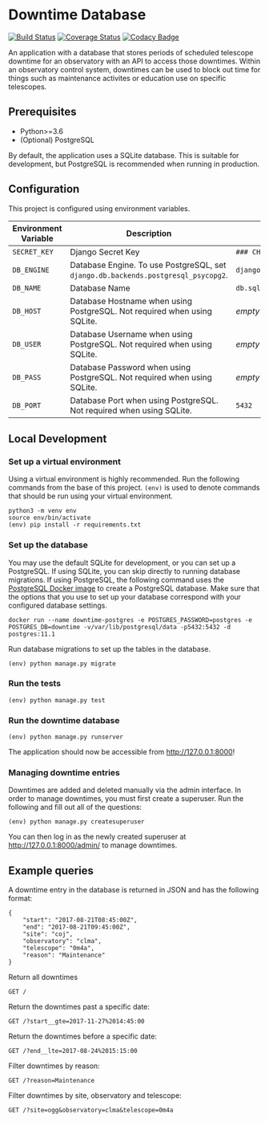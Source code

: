 # Downtime Database

[![Build Status](https://travis-ci.com/observatorycontrolsystem/downtime.svg?branch=master)](https://travis-ci.com/observatorycontrolsystem/downtime)
[![Coverage Status](https://coveralls.io/repos/github/observatorycontrolsystem/downtime/badge.svg?branch=master)](https://coveralls.io/github/observatorycontrolsystem/downtime?branch=master)
[![Codacy Badge](https://app.codacy.com/project/badge/Grade/7aa8dea066824e79bb7e681122598345)](https://www.codacy.com/gh/observatorycontrolsystem/downtime?utm_source=github.com&amp;utm_medium=referral&amp;utm_content=observatorycontrolsystem/downtime&amp;utm_campaign=Badge_Grade)

An application with a database that stores periods of scheduled telescope downtime for an observatory with an
API to access those downtimes. Within an observatory control system, downtimes can be used to block out time
for things such as maintenance activites or education use on specific telescopes.

## Prerequisites

-  Python>=3.6
-  (Optional) PostgreSQL

By default, the application uses a SQLite database. This is suitable for development, but PostgreSQL is
recommended when running in production.

## Configuration

This project is configured using environment variables.

| Environment Variable | Description                                                                       | Default                      |
| -------------------- | --------------------------------------------------------------------------------- | ---------------------------- |
| `SECRET_KEY`         | Django Secret Key                                                                 | `### CHANGE ME ###`          |
| `DB_ENGINE`          | Database Engine. To use PostgreSQL, set `django.db.backends.postgresql_psycopg2`. | `django.db.backends.sqlite3` |
| `DB_NAME`            | Database Name                                                                     | `db.sqlite3`                 |
| `DB_HOST`            | Database Hostname when using PostgreSQL. Not required when using SQLite.          | _empty string_               |
| `DB_USER`            | Database Username when using PostgreSQL. Not required when using SQLite.          | _empty string_               |
| `DB_PASS`            | Database Password when using PostgreSQL. Not required when using SQLite.          | _empty string_               |
| `DB_PORT`            | Database Port when using PostgreSQL. Not required when using SQLite.              | `5432`                       |

## Local Development

### **Set up a virtual environment**

Using a virtual environment is highly recommended. Run the following commands from the base of this project. `(env)`
is used to denote commands that should be run using your virtual environment.

    python3 -m venv env
    source env/bin/activate
    (env) pip install -r requirements.txt

### **Set up the database**

You may use the default SQLite for development, or you can set up a PostgreSQL. If using SQLite, you can skip directly
to running database migrations. If using PostgreSQL, the following command uses the [PostgreSQL Docker image](https://hub.docker.com/_/postgres) to
create a PostgreSQL database. Make sure that the options that you use to set up your database correspond with your configured database settings.

    docker run --name downtime-postgres -e POSTGRES_PASSWORD=postgres -e POSTGRES_DB=downtime -v/var/lib/postgresql/data -p5432:5432 -d postgres:11.1

Run database migrations to set up the tables in the database.

    (env) python manage.py migrate

### Run the tests

    (env) python manage.py test

### Run the downtime database

    (env) python manage.py runserver

The application should now be accessible from <http://127.0.0.1:8000>!

### Managing downtime entries

Downtimes are added and deleted manually via the admin interface. In order to manage downtimes, you must
first create a superuser. Run the following and fill out all of the questions:

    (env) python manage.py createsuperuser
    
You can then log in as the newly created superuser at <http://127.0.0.1:8000/admin/> to manage downtimes.

## Example queries

A downtime entry in the database is returned in JSON and has the following format:

    {
        "start": "2017-08-21T08:45:00Z",
        "end": "2017-08-21T09:45:00Z",
        "site": "coj",
        "observatory": "clma",
        "telescope": "0m4a",
        "reason": "Maintenance"
    }

Return all downtimes

    GET /

Return the downtimes past a specific date:

    GET /?start__gte=2017-11-27%2014:45:00

Return the downtimes before a specific date:

    GET /?end__lte=2017-08-24%2015:15:00

Filter downtimes by reason:

    GET /?reason=Maintenance

Filter downtimes by site, observatory and telescope:

    GET /?site=ogg&observatory=clma&telescope=0m4a
